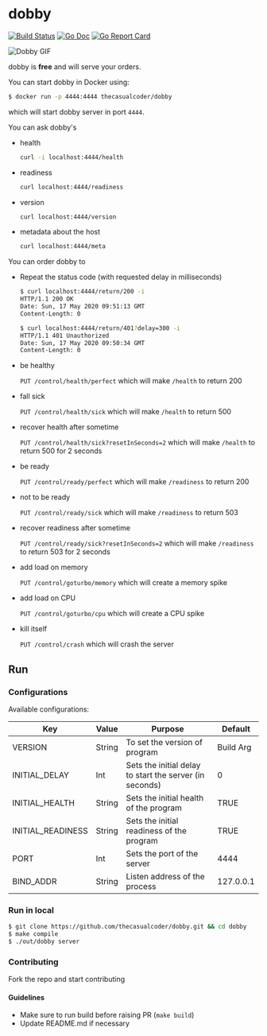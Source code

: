 # dobby

[![Build Status](https://travis-ci.org/thecasualcoder/dobby.svg?branch=master)](https://travis-ci.org/thecasualcoder/dobby)
[![Go Doc](https://godoc.org/github.com/thecasualcoder/dobby?status.svg)](https://godoc.org/github.com/thecasualcoder/dobby)
[![Go Report Card](https://goreportcard.com/badge/github.com/thecasualcoder/dobby)](https://goreportcard.com/report/github.com/thecasualcoder/dobby)

![Dobby GIF](dobby.gif)

dobby is **free** and will serve your orders.

You can start dobby in Docker using:

```bash
$ docker run -p 4444:4444 thecasualcoder/dobby
```

which will start dobby server in port `4444`.

You can ask dobby's

- health

  ```bash
  curl -i localhost:4444/health
  ```
- readiness
  ```bash
  curl localhost:4444/readiness
  ```

- version
  ```bash
  curl localhost:4444/version
  ```

- metadata about the host
  ```bash
  curl localhost:4444/meta
  ```

You can order dobby to

- Repeat the status code (with requested delay in milliseconds)
  ```bash
  $ curl localhost:4444/return/200 -i
  HTTP/1.1 200 OK
  Date: Sun, 17 May 2020 09:51:13 GMT
  Content-Length: 0

  $ curl localhost:4444/return/401?delay=300 -i
  HTTP/1.1 401 Unauthorized
  Date: Sun, 17 May 2020 09:50:34 GMT
  Content-Length: 0
  ```
- be healthy

  `PUT /control/health/perfect` which will make `/health` to return 200

- fall sick

  `PUT /control/health/sick` which will make `/health` to return 500

- recover health after sometime

  `PUT /control/health/sick?resetInSeconds=2` which will make `/health` to return 500 for 2 seconds

- be ready

  `PUT /control/ready/perfect` which will make `/readiness` to return 200

- not to be ready

  `PUT /control/ready/sick` which will make `/readiness` to return 503

- recover readiness after sometime

  `PUT /control/ready/sick?resetInSeconds=2` which will make `/readiness` to return 503 for 2 seconds

- add load on memory

  `PUT /control/goturbo/memory` which will create a memory spike

- add load on CPU

  `PUT /control/goturbo/cpu` which will create a CPU spike

- kill itself

  `PUT /control/crash` which will crash the server

## Run

### Configurations

Available configurations:

| Key               | Value  | Purpose                                                    | Default   |
| ----------------- | ------ | ---------------------------------------------------------- | --------- |
| VERSION           | String | To set the version of program                              | Build Arg |
| INITIAL_DELAY     | Int    | Sets the initial delay to start the server (in seconds)    | 0         |
| INITIAL_HEALTH    | String | Sets the initial health of the program                     | TRUE      |
| INITIAL_READINESS | String | Sets the initial readiness of the program                  | TRUE      |
| PORT              | Int    | Sets the port of the server                                | 4444      |
| BIND_ADDR         | String | Listen address of the process                              | 127.0.0.1 |

### Run in local

```bash
$ git clone https://github.com/thecasualcoder/dobby.git && cd dobby
$ make compile
$ ./out/dobby server
```

### Contributing

Fork the repo and start contributing

#### Guidelines
- Make sure to run build before raising PR (`make build`)
- Update README.md if necessary
